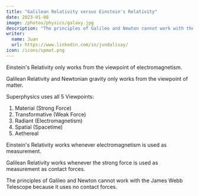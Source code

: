 ```yaml
---
title: "Galilean Relativity versus Einstein's Relativity"
date: 2023-01-08
image: /photos/physics/galaxy.jpg
description: "The principles of Galileo and Newton cannot work with the James Webb Telescope because it uses no contact forces"
writer:
  name: Juan
  url: https://www.linkedin.com/in/jundalisay/
icon: /icons/spmat.png
---
```



Einstein's Relativity only works from the viewpoint of electromagnetism.

Galilean Relativity and Newtonian gravity only works from the viewpoint of matter.

Superphysics uses all 5 Viewpoints:

1. Material (Strong Force)
2. Transformative (Weak Force)
3. Radiant (Electromagnetism)
4. Spatial (Spacetime) 
5. Aethereal


Einstein's Relativity works whenever electromagnetism is used as measurement.

Galilean Relativity works whenever the strong force is used as measurement as contact forces.

The principles of Galileo and Newton cannot work with the James Webb Telescope because it uses no contact forces.


